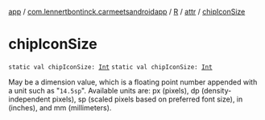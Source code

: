 [app](../../../index.md) / [com.lennertbontinck.carmeetsandroidapp](../../index.md) / [R](../index.md) / [attr](index.md) / [chipIconSize](./chip-icon-size.md)

# chipIconSize

`static val chipIconSize: `[`Int`](https://kotlinlang.org/api/latest/jvm/stdlib/kotlin/-int/index.html)
`static val chipIconSize: `[`Int`](https://kotlinlang.org/api/latest/jvm/stdlib/kotlin/-int/index.html)

May be a dimension value, which is a floating point number appended with a unit such as "`14.5sp`". Available units are: px (pixels), dp (density-independent pixels), sp (scaled pixels based on preferred font size), in (inches), and mm (millimeters).

